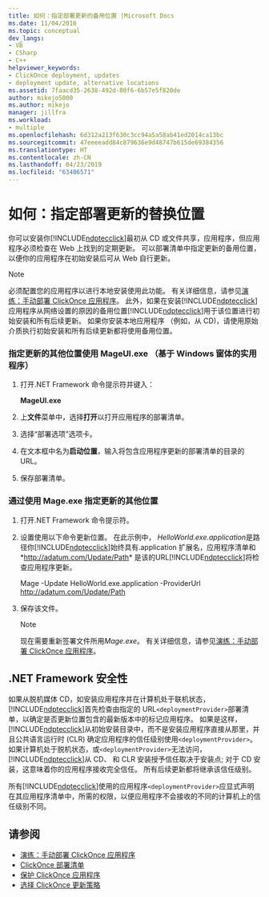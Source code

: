 ```yaml
---
title: 如何：指定部署更新的备用位置 |Microsoft Docs
ms.date: 11/04/2016
ms.topic: conceptual
dev_langs:
- VB
- CSharp
- C++
helpviewer_keywords:
- ClickOnce deployment, updates
- deployment update, alternative locations
ms.assetid: 7faacd35-2638-492d-80f6-6b57e5f820de
author: mikejo5000
ms.author: mikejo
manager: jillfra
ms.workload:
- multiple
ms.openlocfilehash: 6d312a213f630c3cc94a5a58ab41ed2014ca13bc
ms.sourcegitcommit: 47eeeeadd84c879636e9d48747b615de69384356
ms.translationtype: HT
ms.contentlocale: zh-CN
ms.lasthandoff: 04/23/2019
ms.locfileid: "63406571"
---
```

# <a name="how-to-specify-an-alternate-location-for-deployment-updates"></a>如何：指定部署更新的替换位置
你可以安装你[!INCLUDE[ndptecclick](../deployment/includes/ndptecclick_md.md)]最初从 CD 或文件共享，应用程序，但应用程序必须检查在 Web 上找到的定期更新。 可以部署清单中指定更新的备用位置，以便你的应用程序在初始安装后可从 Web 自行更新。

> [!NOTE]
> 必须配置您的应用程序以进行本地安装使用此功能。 有关详细信息，请参见[演练：手动部署 ClickOnce 应用程序](../deployment/walkthrough-manually-deploying-a-clickonce-application.md)。 此外，如果在安装[!INCLUDE[ndptecclick](../deployment/includes/ndptecclick_md.md)]应用程序从网络设置的原因的备用位置[!INCLUDE[ndptecclick](../deployment/includes/ndptecclick_md.md)]用于该位置进行初始安装和所有后续更新。 如果你安装本地应用程序 （例如，从 CD)，请使用原始介质执行初始安装和所有后续更新都将使用备用位置。

### <a name="specify-an-alternate-location-for-updates-by-using-mageuiexe-windows-forms-based-utility"></a>指定更新的其他位置使用 MageUI.exe （基于 Windows 窗体的实用程序）

1. 打开.NET Framework 命令提示符并键入：

     **MageUI.exe**

2. 上**文件**菜单中，选择**打开**以打开应用程序的部署清单。

3. 选择“部署选项”选项卡。

4. 在文本框中名为**启动位置**，输入将包含应用程序更新的部署清单的目录的 URL。

5. 保存部署清单。

### <a name="specify-an-alternate-location-for-updates-by-using-mageexe"></a>通过使用 Mage.exe 指定更新的其他位置

1. 打开.NET Framework 命令提示符。

2. 设置使用以下命令更新位置。 在此示例中， *HelloWorld.exe.application*是路径你[!INCLUDE[ndptecclick](../deployment/includes/ndptecclick_md.md)]始终具有.application 扩展名，应用程序清单和*<http://adatum.com/Update/Path>* 是该的URL[!INCLUDE[ndptecclick](../deployment/includes/ndptecclick_md.md)]将检查应用程序更新。

    Mage -Update HelloWorld.exe.application -ProviderUrl http://adatum.com/Update/Path

3. 保存该文件。

   > [!NOTE]
   > 现在需要重新签署文件所用*Mage.exe*。 有关详细信息，请参见[演练：手动部署 ClickOnce 应用程序](../deployment/walkthrough-manually-deploying-a-clickonce-application.md)。

## <a name="net-framework-security"></a>.NET Framework 安全性
 如果从脱机媒体 CD，如安装应用程序并在计算机处于联机状态，[!INCLUDE[ndptecclick](../deployment/includes/ndptecclick_md.md)]首先检查由指定的 URL`<deploymentProvider>`部署清单，以确定是否更新位置包含的最新版本中的标记应用程序。 如果是这样，[!INCLUDE[ndptecclick](../deployment/includes/ndptecclick_md.md)]从初始安装目录中，而不是安装应用程序直接从那里，并且公共语言运行时 (CLR) 确定应用程序的信任级别使用`<deploymentProvider>`。 如果计算机处于脱机状态，或`<deploymentProvider>`无法访问，[!INCLUDE[ndptecclick](../deployment/includes/ndptecclick_md.md)]从 CD、 和 CLR 安装授予信任取决于安装点; 对于 CD 安装，这意味着你的应用程序接收完全信任。 所有后续更新都将继承该信任级别。

 所有[!INCLUDE[ndptecclick](../deployment/includes/ndptecclick_md.md)]使用的应用程序`<deploymentProvider>`应显式声明在其应用程序清单中，所需的权限，以便应用程序不会接收的不同的计算机上的信任级别不同。

## <a name="see-also"></a>请参阅
- [演练：手动部署 ClickOnce 应用程序](../deployment/walkthrough-manually-deploying-a-clickonce-application.md)
- [ClickOnce 部署清单](../deployment/clickonce-deployment-manifest.md)
- [保护 ClickOnce 应用程序](../deployment/securing-clickonce-applications.md)
- [选择 ClickOnce 更新策略](../deployment/choosing-a-clickonce-update-strategy.md)